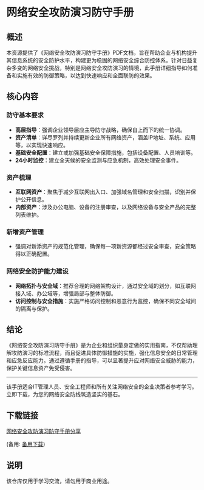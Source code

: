 # 网络安全攻防演习防守手册

## 概述

本资源提供了《网络安全攻防演习防守手册》PDF文档，旨在帮助企业与机构提升其信息系统的安全防护水平，构建更为稳固的网络安全综合防控体系。针对日益复杂多变的网络安全挑战，特别是网络安全攻防演习的情境，此手册详细指导如何准备和实施有效的防御策略，以达到快速响应和全面联防的效果。

## 核心内容

### 防守基本要求

- **高层指导**：强调企业领导层应主导防守战略，确保自上而下的统一协调。
- **资产清单**：详尽罗列并持续更新企业所有网络资产，涵盖IP地址、系统、应用等，以实现快速响应。
- **基础安全配置**：建立或加强基础安全保障措施，包括设备配置、人员培训等。
- **24小时监控**：建立全天候的安全监测与应急机制，高效处理安全事件。

### 资产梳理

- **互联网资产**：聚焦于减少互联网出入口、加强域名管理和安全扫描，识别并保护公开信息。
- **内部资产**：涉及办公电脑、设备的注册审查，以及网络设备与安全产品的完整列表维护。

### 新增资产管理

- 强调对新添资产的规范化管理，确保每一项新资源都经过安全审查，安全策略得以正确配置。

### 网络安全防护能力建设

- **网络拓扑与安全域**：推荐合理的网络架构设计，通过安全域的划分，如互联网接入域、办公域等，增强局部与整体防御。
- **访问控制与安全措施**：实施严格访问控制和恶意行为监控，确保不同安全域间的隔离与保护。

## 结论

《网络安全攻防演习防守手册》是为企业和组织量身定做的实用指南，不仅帮助理解攻防演习的标准流程，而且促进具体防御措施的实施，强化信息安全的日常管理和应急反应能力。通过遵循手册的指导，可以显著提升应对网络安全威胁的能力，保护关键信息资产免受侵害。

---

该手册适合IT管理人员、安全工程师和所有关注网络安全的企业决策者参考学习。立即下载，为您的网络安全防线筑造坚实的基石。

## 下载链接
[网络安全攻防演习防守手册分享](https://pan.quark.cn/s/42be0310b36e) 

(备用: [备用下载](https://pan.baidu.com/s/1u7V_nI-FwDaVcIIOJT7VEg?pwd=1234))

## 说明

该仓库仅用于学习交流，请勿用于商业用途。

